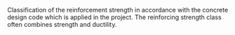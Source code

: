 ﻿Classification of the reinforcement strength in accordance with the concrete design code which is applied in the project. The reinforcing strength class often combines strength and ductility.
